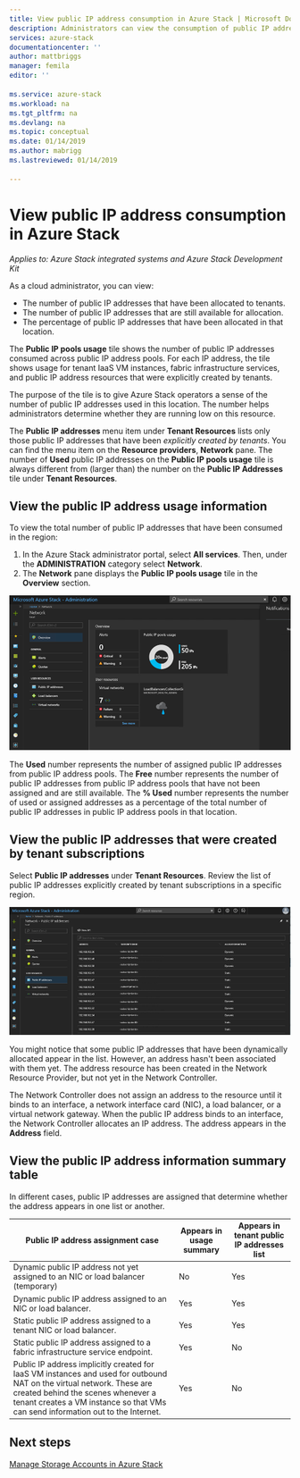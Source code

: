 ```yaml
---
title: View public IP address consumption in Azure Stack | Microsoft Docs
description: Administrators can view the consumption of public IP addresses in a region
services: azure-stack
documentationcenter: ''
author: mattbriggs
manager: femila
editor: ''

ms.service: azure-stack
ms.workload: na
ms.tgt_pltfrm: na
ms.devlang: na
ms.topic: conceptual
ms.date: 01/14/2019
ms.author: mabrigg
ms.lastreviewed: 01/14/2019

---
```

# View public IP address consumption in Azure Stack

*Applies to: Azure Stack integrated systems and Azure Stack Development Kit*

As a cloud administrator, you can view:
 - The number of public IP addresses that have been allocated to tenants.
 - The number of public IP addresses that are still available for allocation.
 - The percentage of public IP addresses that have been allocated in that location.

The **Public IP pools usage** tile shows the number of public IP addresses consumed across public IP address pools. For each IP address, the tile shows usage for tenant IaaS VM instances, fabric infrastructure services, and public IP address resources that were explicitly created by tenants.

The purpose of the tile is to give Azure Stack operators a sense of the number of public IP
addresses used in this location. The number helps administrators determine whether
they are running low on this resource.

The **Public IP addresses** menu item under **Tenant Resources** lists only those public IP addresses that have been *explicitly created by tenants*. You can find the menu item on the **Resource providers**, **Network** pane. The number of **Used** public IP addresses on the **Public IP pools usage** tile is always different from (larger than) the number on the **Public IP Addresses** tile
under **Tenant Resources**.

## View the public IP address usage information

To view the total number of public IP addresses that have been consumed
in the region:

1. In the Azure Stack administrator portal, select **All services**. Then, under the **ADMINISTRATION** category select **Network**.
1. The **Network** pane displays the **Public IP pools usage** tile in the **Overview** section.

![Network Resource Provider pane](media/azure-stack-viewing-public-ip-address-consumption/image01.png)

The **Used** number represents the number of assigned public IP addresses from public IP address pools. The **Free** number represents the number of public IP addresses from public IP address pools that have not been assigned and are still available. The **% Used** number represents the number of used or assigned addresses as a percentage of the total number of public IP addresses in public IP address pools in that location.

## View the public IP addresses that were created by tenant subscriptions

Select **Public IP addresses** under **Tenant Resources**. Review the list of public IP addresses explicitly created by tenant subscriptions in a specific region.

![Tenant public IP addresses](media/azure-stack-viewing-public-ip-address-consumption/image02.png)

You might notice that some public IP addresses that have been dynamically allocated appear in the list. However, an address hasn't been associated with them yet. The address resource has been created in the Network Resource Provider, but not yet in the Network Controller.

The Network Controller does not assign an address to the resource until it
binds to an interface, a network interface card
(NIC), a load balancer, or a virtual network gateway. When the public IP
address binds to an interface, the Network Controller allocates an IP
address. The address appears in the **Address** field.

## View the public IP address information summary table

In different cases, public IP addresses are
assigned that determine whether the address appears in one
list or another.

| **Public IP address assignment case** | **Appears in usage summary** | **Appears in tenant public IP addresses list** |
| --- | --- | --- |
| Dynamic public IP address not yet assigned to an NIC or load balancer (temporary) |No |Yes |
| Dynamic public IP address assigned to an NIC or load balancer. |Yes |Yes |
| Static public IP address assigned to a tenant NIC or load balancer. |Yes |Yes |
| Static public IP address assigned to a fabric infrastructure service endpoint. |Yes |No |
| Public IP address implicitly created for IaaS VM instances and used for outbound NAT on the virtual network. These are created behind the scenes whenever a tenant creates a VM instance so that VMs can send information out to the Internet. |Yes |No |

## Next steps

[Manage Storage Accounts in Azure Stack](azure-stack-manage-storage-accounts.md)